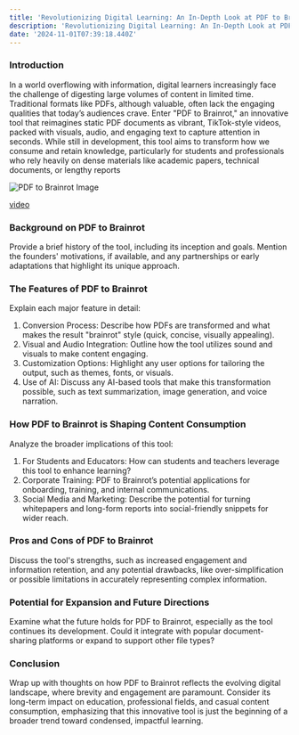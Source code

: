 ```yaml
---
title: 'Revolutionizing Digital Learning: An In-Depth Look at PDF to Brainrot'
description: 'Revolutionizing Digital Learning: An In-Depth Look at PDF to Brainrot AI'
date: '2024-11-01T07:39:18.440Z'
---
```

### Introduction

In a world overflowing with information, digital learners increasingly face the challenge of digesting large volumes of content in limited time. Traditional formats like PDFs, although valuable, often lack the engaging qualities that today’s audiences crave. Enter "PDF to Brainrot," an innovative tool that reimagines static PDF documents as vibrant, TikTok-style videos, packed with visuals, audio, and engaging text to capture attention in seconds. While still in development, this tool aims to transform how we consume and retain knowledge, particularly for students and professionals who rely heavily on dense materials like academic papers, technical documents, or lengthy reports​

![PDF to Brainrot Image](https://duckfiles.oss-cn-qingdao.aliyuncs.com/eleduck/image/b3d67a20-5655-4529-9f3f-07868a391f8d.png)

[video](https://static.pdftobrainrot.org/studio.mp4)

### Background on PDF to Brainrot

Provide a brief history of the tool, including its inception and goals. Mention the founders' motivations, if available, and any partnerships or early adaptations that highlight its unique approach.

### The Features of PDF to Brainrot

Explain each major feature in detail:
1. Conversion Process: Describe how PDFs are transformed and what makes the result "brainrot" style (quick, concise, visually appealing).
2. Visual and Audio Integration: Outline how the tool utilizes sound and visuals to make content engaging.
3. Customization Options: Highlight any user options for tailoring the output, such as themes, fonts, or visuals.
4. Use of AI: Discuss any AI-based tools that make this transformation possible, such as text summarization, image generation, and voice narration.

### How PDF to Brainrot is Shaping Content Consumption

Analyze the broader implications of this tool:
1. For Students and Educators: How can students and teachers leverage this tool to enhance learning?
2. Corporate Training: PDF to Brainrot’s potential applications for onboarding, training, and internal communications.
3. Social Media and Marketing: Describe the potential for turning whitepapers and long-form reports into social-friendly snippets for wider reach.

### Pros and Cons of PDF to Brainrot

Discuss the tool's strengths, such as increased engagement and information retention, and any potential drawbacks, like over-simplification or possible limitations in accurately representing complex information.

### Potential for Expansion and Future Directions

Examine what the future holds for PDF to Brainrot, especially as the tool continues its development. Could it integrate with popular document-sharing platforms or expand to support other file types?

### Conclusion

Wrap up with thoughts on how PDF to Brainrot reflects the evolving digital landscape, where brevity and engagement are paramount. Consider its long-term impact on education, professional fields, and casual content consumption, emphasizing that this innovative tool is just the beginning of a broader trend toward condensed, impactful learning.
